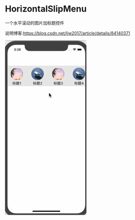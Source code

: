 # HorizontalSlipMenu
一个水平滚动的图片加标题控件

说明博客:https://blog.csdn.net/ljw2017/article/details/84140371

![显示](https://github.com/liujunwei2018/HorizontalSlipMenu/blob/master/csdn.gif)
